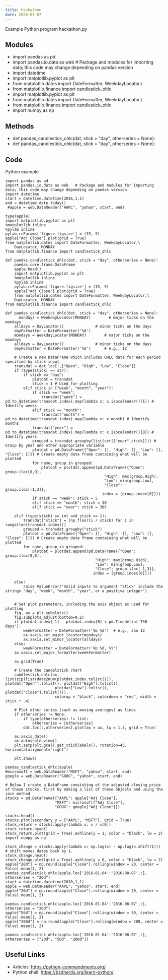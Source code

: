 ```yaml
---
title: hackathon
date: 2020-05-07
---
```

Example Python program hackathon.py

## Modules

* import pandas as pd
* import pandas.io.data as web   # Package and modules for importing data; this code may change depending on pandas version
* import datetime
* import matplotlib.pyplot as plt
* from matplotlib.dates import DateFormatter, WeekdayLocator,\
* from matplotlib.finance import candlestick_ohlc
* import matplotlib.pyplot as plt
* from matplotlib.dates import DateFormatter, WeekdayLocator,\
* from matplotlib.finance import candlestick_ohlc
* import numpy as np

## Methods

* def pandas_candlestick_ohlc(dat, stick = "day", otherseries = None):
* def pandas_candlestick_ohlc(dat, stick = "day", otherseries = None):

## Code

Python example

    import pandas as pd
    import pandas.io.data as web   # Package and modules for importing data; this code may change depending on pandas version
    import datetime
    start = datetime.datetime(2016,1,1)
    end = datetime.date.today()
     #apple = web.DataReader("AAPL", "yahoo", start, end)
     
    type(apple)
    import matplotlib.pyplot as plt
    %matplotlib inline
    %pylab inline
    pylab.rcParams['figure.figsize'] = (15, 9)
    apple["Adj Close"].plot(grid = True)
    from matplotlib.dates import DateFormatter, WeekdayLocator,\
        DayLocator, MONDAY
    from matplotlib.finance import candlestick_ohlc
     
    def pandas_candlestick_ohlc(dat, stick = "day", otherseries = None):
        pandas.core.frame.DataFrame
        apple.head()
        import matplotlib.pyplot as plt
        %matplotlib inline
        %pylab inline
        pylab.rcParams['figure.figsize'] = (15, 9)
        apple["Adj Close"].plot(grid = True)
        from matplotlib.dates import DateFormatter, WeekdayLocator,\
        DayLocator, MONDAY
    from matplotlib.finance import candlestick_ohlc
     
    def pandas_candlestick_ohlc(dat, stick = "day", otherseries = None):
          mondays = WeekdayLocator(MONDAY)        # major ticks on the mondays
        alldays = DayLocator()              # minor ticks on the days
        dayFormatter = DateFormatter('%d')
        mondays = WeekdayLocator(MONDAY)        # major ticks on the mondays
        alldays = DayLocator()              # minor ticks on the days
        dayFormatter = DateFormatter('%d')      # e.g., 12
     
        # Create a new DataFrame which includes OHLC data for each period specified by stick input
        transdat = dat.loc[:,["Open", "High", "Low", "Close"]]
        if (type(stick) == str):
            if stick == "day":
                plotdat = transdat
                stick = 1 # Used for plotting
            elif stick in ["week", "month", "year"]:
                if stick == "week":
                    transdat["week"] = pd.to_datetime(transdat.index).map(lambda x: x.isocalendar()[1]) # Identify weeks
                elif stick == "month":
                    transdat["month"] = pd.to_datetime(transdat.index).map(lambda x: x.month) # Identify months
                transdat["year"] = pd.to_datetime(transdat.index).map(lambda x: x.isocalendar()[0]) # Identify years
                grouped = transdat.groupby(list(set(["year",stick]))) # Group by year and other appropriate variable
                plotdat = pd.DataFrame({"Open": [], "High": [], "Low": [], "Close": []}) # Create empty data frame containing what will be plotted
                for name, group in grouped:
                    plotdat = plotdat.append(pd.DataFrame({"Open": group.iloc[0,0],
                                                "High": max(group.High),
                                                "Low": min(group.Low),
                                                "Close": group.iloc[-1,3]},
                                               index = [group.index[0]]))
                if stick == "week": stick = 5
                elif stick == "month": stick = 30
                elif stick == "year": stick = 365
     
        elif (type(stick) == int and stick >= 1):
            transdat["stick"] = [np.floor(i / stick) for i in range(len(transdat.index))]
            grouped = transdat.groupby("stick")
            plotdat = pd.DataFrame({"Open": [], "High": [], "Low": [], "Close": []}) # Create empty data frame containing what will be plotted
            for name, group in grouped:
                plotdat = plotdat.append(pd.DataFrame({"Open": group.iloc[0,0],
                                            "High": max(group.High),
                                            "Low": min(group.Low),
                                            "Close": group.iloc[-1,3]},
                                           index = [group.index[0]]))
     
        else:
            raise ValueError('Valid inputs to argument "stick" include the strings "day", "week", "month", "year", or a positive integer')
     
     
        # Set plot parameters, including the axis object ax used for plotting
        fig, ax = plt.subplots()
        fig.subplots_adjust(bottom=0.2)
        if plotdat.index[-1] - plotdat.index[0] < pd.Timedelta('730 days'):
            weekFormatter = DateFormatter('%b %d')  # e.g., Jan 12
            ax.xaxis.set_major_locator(mondays)
            ax.xaxis.set_minor_locator(alldays)
        else:
            weekFormatter = DateFormatter('%b %d, %Y')
        ax.xaxis.set_major_formatter(weekFormatter)
     
        ax.grid(True)
     
        # Create the candelstick chart
        candlestick_ohlc(ax, list(zip(list(date2num(plotdat.index.tolist())), plotdat["Open"].tolist(), plotdat["High"].tolist(),
                          plotdat["Low"].tolist(), plotdat["Close"].tolist())),
                          colorup = "black", colordown = "red", width = stick * .4)
     
        # Plot other series (such as moving averages) as lines
        if otherseries != None:
            if type(otherseries) != list:
                otherseries = [otherseries]
            dat.loc[:,otherseries].plot(ax = ax, lw = 1.3, grid = True)
     
        ax.xaxis_date()
        ax.autoscale_view()
        plt.setp(plt.gca().get_xticklabels(), rotation=45, horizontalalignment='right')
     
        plt.show()
     
    pandas_candlestick_ohlc(apple)
    #microsoft = web.DataReader("MSFT", "yahoo", start, end)
    google = web.DataReader("GOOG", "yahoo", start, end)
     
    # Below I create a DataFrame consisting of the adjusted closing price of these stocks, first by making a list of these objects and using the join method
    stocks = pd.DataFrame({"AAPL": apple["Adj Close"],
                          "MSFT": microsoft["Adj Close"],
                          "GOOG": google["Adj Close"]})
     
    stocks.head()
    stocks.plot(secondary_y = ["AAPL", "MSFT"], grid = True)
    stock_return = stocks.apply(lambda x: x / x[0])
    stock_return.head()
    stock_return.plot(grid = True).axhline(y = 1, color = "black", lw = 2)
    import numpy as np
     
    stock_change = stocks.apply(lambda x: np.log(x) - np.log(x.shift(1))) # shift moves dates back by 1.
    stock_change.head()
    stock_change.plot(grid = True).axhline(y = 0, color = "black", lw = 2)
    apple["20d"] = np.round(apple["Close"].rolling(window = 20, center = False).mean(), 2)
    pandas_candlestick_ohlc(apple.loc['2016-01-04':'2016-08-07',:], otherseries = "20d")
    start = datetime.datetime(2010,1,1)
    apple = web.DataReader("AAPL", "yahoo", start, end)
    apple["20d"] = np.round(apple["Close"].rolling(window = 20, center = False).mean(), 2)
     
    pandas_candlestick_ohlc(apple.loc['2016-01-04':'2016-08-07',:], otherseries = "20d")
    apple["50d"] = np.round(apple["Close"].rolling(window = 50, center = False).mean(), 2)
    apple["200d"] = np.round(apple["Close"].rolling(window = 200, center = False).mean(), 2)
     
    pandas_candlestick_ohlc(apple.loc['2016-01-04':'2016-08-07',:], otherseries = ["20d", "50d", "200d"])
    
    

## Useful Links

- Articles: https://python-commandments.org/
- Python shell: https://bsdnerds.org/learn-python/
